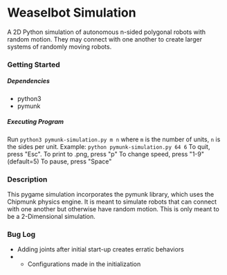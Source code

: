 # Weaselbot Simulation
A 2D Python simulation of autonomous n-sided polygonal robots with random motion. They may connect with one another to create larger systems of randomly moving robots.

### Getting Started
##### Dependencies
- python3
- pymunk

##### Executing Program
Run `python3 pymunk-simulation.py m n` where `m` is the number of units, `n` is the sides per unit.
Example: `python pymunk-simulation.py 64 6`
To quit, press "Esc".
To print to .png, press "p"
To change speed, press "1-9" (default=5)
To pause, press "Space"

### Description
This pygame simulation incorporates the pymunk library, which uses the Chipmunk
physics engine. It is meant to simulate robots that can connect with one another but otherwise have random motion. This is only meant to be a 2-Dimensional simulation.

### Bug Log
- Adding joints after initial start-up creates erratic behaviors
- - Configurations made in the initialization